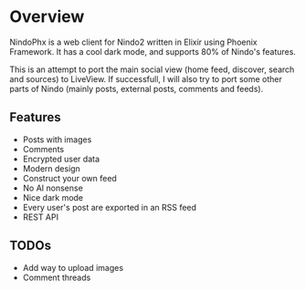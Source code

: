 # Overview

NindoPhx is a web client for Nindo2 written in Elixir using Phoenix Framework. It has a cool dark mode, and supports 80% of Nindo's features.

This is an attempt to port the main social view (home feed, discover, search and sources) to LiveView. If successfull, I will also try to port some other parts of Nindo (mainly posts, external posts, comments and feeds).

## Features

- Posts with images
- Comments
- Encrypted user data
- Modern design
- Construct your own feed
- No AI nonsense
- Nice dark mode
- Every user's post are exported in an RSS feed
- REST API

## TODOs

- Add way to upload images
- Comment threads
